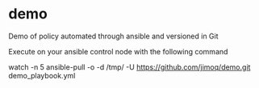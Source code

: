 # demo
Demo of policy automated through ansible and versioned in Git

Execute on your ansible control node with the following command

watch -n 5 ansible-pull -o -d /tmp/ -U https://github.com/jimoq/demo.git demo_playbook.yml
